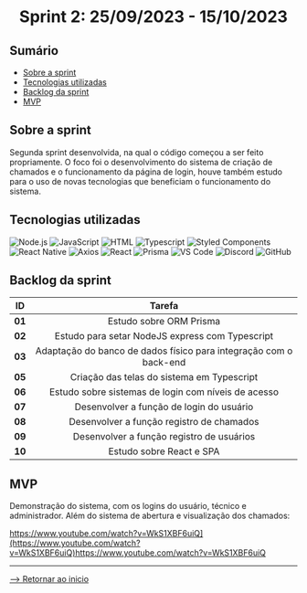 <h1 align="center">Sprint 2: 25/09/2023 - 15/10/2023</h1>

## Sumário

- [Sobre a sprint](#Sobre-a-sprint)
- [Tecnologias utilizadas](#Tecnologias-utilizadas)
- [Backlog da sprint](#Backlog-da-sprint)
- [MVP](#MVP)


## Sobre a sprint

Segunda sprint desenvolvida, na qual o código começou a ser feito propriamente. O foco foi o desenvolvimento do sistema de criação de chamados e o funcionamento da página de login, houve também estudo para o uso de novas tecnologias que beneficiam o funcionamento do sistema.

## Tecnologias utilizadas

<span id="tecnologias">
<img src="https://img.shields.io/badge/Node.Js-CED4DA?style=opensans&logo=nodedotjs&logoColor=white&color=blue" alt="Node.js" />
<img src="https://img.shields.io/badge/JavaScript-black?style=opensans&logo=javascript&logoColor=white&color=blue" alt="JavaScript" />
<img src="https://img.shields.io/badge/%3C%2F%3E_HTML%20-%20black?style=opensans&logo=html&logoColor=white&color=blue" alt ="HTML" />
<img src="https://img.shields.io/badge/TypeScript-CED4DA?style=opensans&logo=typescript&logoColor=white&color=blue" alt="Typescript" />
<img src="https://img.shields.io/badge/Styled_Components-CED4DA?opensans&logo=styled-components&logoColor=white&color=blue" alt="Styled Components" /> 
<img src="https://img.shields.io/badge/React_Native-CED4DA?opensans&logo=react&logoColor=white&color=blue" alt="React Native" /> 
<img src="https://img.shields.io/badge/Axios-CED4DA?opensans&logo=axios&logoColor=white&color=blue" alt="Axios" /> 
<img src="https://img.shields.io/badge/React-CED4DA?opensans&logo=react&logoColor=white&color=blue" alt="React" /> 
<img src="https://img.shields.io/badge/Prisma-CED4DA?opensans&logo=prisma&logoColor=white&color=blue" alt="Prisma" /> 
<img src="https://img.shields.io/badge/VS_Code-CED4DA?opensans&logo=visual%20studio%20code&logoColor=white&color=blue" alt="VS Code" />
<img src="https://img.shields.io/badge/Discord-CED4DA?opensans&logo=discord&logoColor=white&color=blue" alt="Discord" /> 
<img src="https://img.shields.io/badge/GitHub-CED4DA?opensans&logo=github&logoColor=whitek&color=blue" alt="GitHub" /> 

## Backlog da sprint

 ID | Tarefa |
|:--------------:  | :----------:|
| **01** | Estudo sobre ORM Prisma |
| **02** | Estudo para setar NodeJS express com Typescript |   
| **03** | Adaptação do banco de dados físico para integração com o back-end |   
| **05** | Criação das telas do sistema em Typescript |  
| **06** | Estudo sobre sistemas de login com níveis de acesso | 
| **07** | Desenvolver a função de login do usuário | 
| **08** | Desenvolver a função registro de chamados |
| **09** | Desenvolver a função registro de usuários | 
| **10** | Estudo sobre React e SPA |

## MVP

Demonstração do sistema, com os logins do usuário, técnico e administrador. Além do sistema de abertura e visualização dos chamados:

https://www.youtube.com/watch?v=WkS1XBF6uiQ](https://www.youtube.com/watch?v=WkS1XBF6uiQ)https://www.youtube.com/watch?v=WkS1XBF6uiQ

<hr>

[--> Retornar ao inicio](#Sumário)
